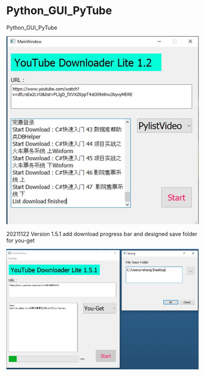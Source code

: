 # Python_GUI_PyTube
 Python_GUI_PyTube
 

<img src="/Picture/Test.JPG" alt="a"/>

20211122 Version 1.5.1 add download progress bar and designed save folder for you-get

<img src="/Picture/P2.JPG" alt="a"/>
